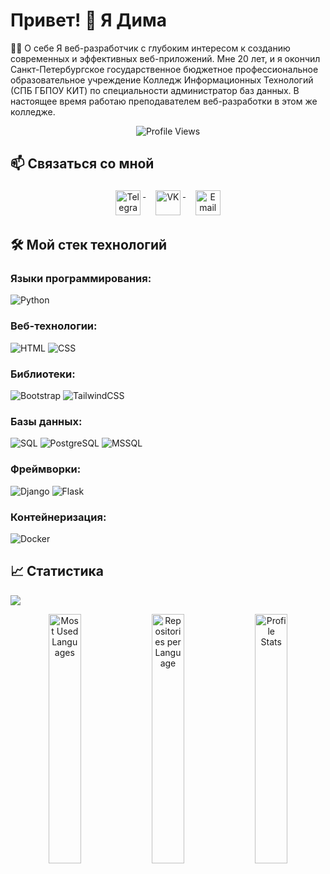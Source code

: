 # Привет! 👋 Я Дима

👨‍💻 О себе
Я веб-разработчик с глубоким интересом к созданию современных и эффективных веб-приложений. Мне 20 лет, и я окончил Санкт-Петербургское государственное бюджетное профессиональное образовательное учреждение Колледж Информационных Технологий (СПБ ГБПОУ КИТ) по специальности администратор баз данных. В настоящее время работаю преподавателем веб-разработки в этом же колледже.

<p align="center">
  <img src="https://komarev.com/ghpvc/?username=dragonm2001&style=flat-square&color=blue" alt="Profile Views" />
</p>

## 📫 Связаться со мной

<p align="center">
  <a href="https://t.me/Dmitriy_Chemakin">
    <img src="https://upload.wikimedia.org/wikipedia/commons/8/82/Telegram_logo.svg" alt="Telegram" height="40" style="vertical-align:top; margin:4px">
  </a>&nbsp;&nbsp;
  <a href="https://vk.com/quirell2000">
    <img src="https://upload.wikimedia.org/wikipedia/commons/2/21/VK.com-logo.svg" alt="VK" height="40" style="vertical-align:top; margin:4px">
  </a>&nbsp;&nbsp;
  <a href="mailto:dragonm2001@bk.ru">
    <img src="https://upload.wikimedia.org/wikipedia/commons/4/4e/Mail.ru_logo.png" alt="Email" height="40" style="vertical-align:top; margin:4px">
  </a>
</p>


## 🛠️ Мой стек технологий

### **Языки программирования:**
<p align="left">
  <img src="https://img.shields.io/badge/Python-3776AB?style=for-the-badge&logo=python&logoColor=white" alt="Python"/>
</p>

### **Веб-технологии:**
<p align="left">
  <img src="https://img.shields.io/badge/HTML5-E34F26?style=for-the-badge&logo=html5&logoColor=white" alt="HTML"/>
  <img src="https://img.shields.io/badge/CSS3-1572B6?style=for-the-badge&logo=css3&logoColor=white" alt="CSS"/>
</p>

### **Библиотеки:**
<p align="left">
  <img src="https://img.shields.io/badge/Bootstrap-563D7C?style=for-the-badge&logo=bootstrap&logoColor=white" alt="Bootstrap"/>
  <img src="https://img.shields.io/badge/TailwindCSS-38B2AC?style=for-the-badge&logo=tailwind-css&logoColor=white" alt="TailwindCSS"/>
</p>

### **Базы данных:**
<p align="left">
  <img src="https://img.shields.io/badge/SQL-4479A1?style=for-the-badge&logo=sql&logoColor=white" alt="SQL"/>
  <img src="https://img.shields.io/badge/PostgreSQL-336791?style=for-the-badge&logo=postgresql&logoColor=white" alt="PostgreSQL"/>
  <img src="https://img.shields.io/badge/Microsoft%20SQL%20Server-CC2927?style=for-the-badge&logo=microsoft-sql-server&logoColor=white" alt="MSSQL"/>
</p>

### **Фреймворки:**
<p align="left">
  <img src="https://img.shields.io/badge/Django-092E20?style=for-the-badge&logo=django&logoColor=white" alt="Django"/>
  <img src="https://img.shields.io/badge/Flask-000000?style=for-the-badge&logo=flask&logoColor=white" alt="Flask"/>
</p>

### **Контейнеризация:**
<p align="left">
  <img src="https://img.shields.io/badge/Docker-2496ED?style=for-the-badge&logo=docker&logoColor=white" alt="Docker"/>
</p>

## 📈 Статистика

![](https://github-profile-summary-cards.vercel.app/api/cards/profile-details?username=daniilshat&theme=solarized_dark)

<p align="center">
  <img src="https://github-profile-summary-cards.vercel.app/api/cards/most-commit-language?username=daniilshat&theme=solarized_dark" alt="Most Used Languages" width="32%" />
  <img src="https://github-profile-summary-cards.vercel.app/api/cards/repos-per-language?username=daniilshat&theme=solarized_dark" alt="Repositories per Language" width="32%" />
  <img src="https://github-profile-summary-cards.vercel.app/api/cards/stats?username=daniilshat&theme=solarized_dark" alt="Profile Stats" width="32%" />
</p>




